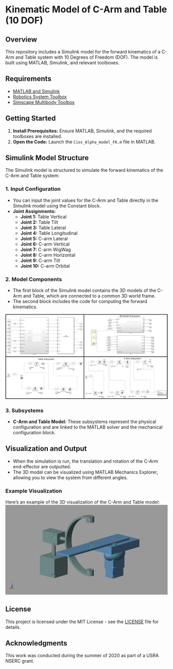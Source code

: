 # Kinematic Model of C-Arm and Table (10 DOF)

## Overview
This repository includes a Simulink model for the forward kinematics of a C-Arm and Table system with 10 Degrees of Freedom (DOF). The model is built using MATLAB, Simulink, and relevant toolboxes.

## Requirements
- [MATLAB and Simulink](https://www.mathworks.com/products/matlab.html)
- [Robotics System Toolbox](https://www.mathworks.com/help/robotics/)
- [Simscape Multibody Toolbox](https://www.mathworks.com/products/simmechanics.html)

## Getting Started
1. **Install Prerequisites:** Ensure MATLAB, Simulink, and the required toolboxes are installed.
2. **Open the Code:** Launch the `Cios_Alpha_model_FK.m` file in MATLAB.

## Simulink Model Structure
The Simulink model is structured to simulate the forward kinematics of the C-Arm and Table system:

### 1. Input Configuration
- You can input the joint values for the C-Arm and Table directly in the Simulink model using the Constant block.
- **Joint Assignments:**
  - **Joint 1:** Table Vertical
  - **Joint 2:** Table Tilt
  - **Joint 3:** Table Lateral
  - **Joint 4:** Table Longitudinal
  - **Joint 5:** C-arm Lateral
  - **Joint 6:** C-arm Vertical
  - **Joint 7:** C-arm WigWag
  - **Joint 8:** C-arm Horizontal
  - **Joint 9:** C-arm Tilt
  - **Joint 10:** C-arm Orbital

### 2. Model Components
- The first block of the Simulink model contains the 3D models of the C-Arm and Table, which are connected to a common 3D world frame.
- The second block includes the code for computing the forward kinematics.

![System](Simulink_system.png)

### 3. Subsystems
- **C-Arm and Table Model:** These subsystems represent the physical configuration and are linked to the MATLAB solver and the mechanical configuration block.

## Visualization and Output
- When the simulation is run, the translation and rotation of the C-Arm end-effector are outputted.
- The 3D model can be visualized using MATLAB Mechanics Explorer, allowing you to view the system from different angles.

### Example Visualization
Here’s an example of the 3D visualization of the C-Arm and Table model:
![3D](Simulink_3d.png)


## License
This project is licensed under the MIT License - see the [LICENSE](LICENSE) file for details.

## Acknowledgments
This work was conducted during the summer of 2020 as part of a USRA NSERC grant.
